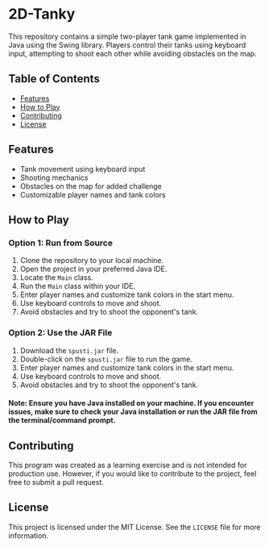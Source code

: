 # 2D-Tanky

This repository contains a simple two-player tank game implemented in Java using the Swing library. Players control their tanks using keyboard input, attempting to shoot each other while avoiding obstacles on the map.

## Table of Contents
- [Features](#features)
- [How to Play](#how-to-play)
- [Contributing](#contributing)
- [License](#license)

## Features

- Tank movement using keyboard input
- Shooting mechanics
- Obstacles on the map for added challenge
- Customizable player names and tank colors

## How to Play

### Option 1: Run from Source

1. Clone the repository to your local machine.
2. Open the project in your preferred Java IDE.
3. Locate the `Main` class.
4. Run the `Main` class within your IDE.
5. Enter player names and customize tank colors in the start menu.
6. Use keyboard controls to move and shoot.
7. Avoid obstacles and try to shoot the opponent's tank.

### Option 2: Use the JAR File

1. Download the `spusti.jar` file.
2. Double-click on the `spusti.jar` file to run the game.
3. Enter player names and customize tank colors in the start menu.
4. Use keyboard controls to move and shoot.
5. Avoid obstacles and try to shoot the opponent's tank.

#### Note: Ensure you have Java installed on your machine. If you encounter issues, make sure to check your Java installation or run the JAR file from the terminal/command prompt.

## Contributing

This program was created as a learning exercise and is not intended for production use. However, if you would like to contribute to the project, feel free to submit a pull request.

## License

This project is licensed under the MIT License. See the `LICENSE` file for more information.
